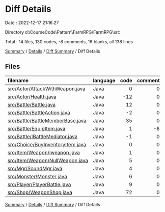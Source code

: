 # Diff Details

Date : 2022-12-17 21:16:27

Directory d:\\CourseCode\\Pattern\\FarmRPG\\FarmRPG\\src

Total : 14 files,  130 codes, -8 comments, 16 blanks, all 138 lines

[Summary](results.md) / [Details](details.md) / [Diff Summary](diff.md) / Diff Details

## Files
| filename | language | code | comment | blank | total |
| :--- | :--- | ---: | ---: | ---: | ---: |
| [src/Actor/AttackWithWeapon.java](/src/Actor/AttackWithWeapon.java) | Java | 0 | 0 | 1 | 1 |
| [src/Actor/Health.java](/src/Actor/Health.java) | Java | -12 | 0 | -2 | -14 |
| [src/Battle/Battle.java](/src/Battle/Battle.java) | Java | 12 | 0 | 3 | 15 |
| [src/Battle/BattleAction.java](/src/Battle/BattleAction.java) | Java | -2 | 0 | 0 | -2 |
| [src/Battle/BattleMemberBase.java](/src/Battle/BattleMemberBase.java) | Java | 35 | 0 | -5 | 30 |
| [src/Battle/EquipItem.java](/src/Battle/EquipItem.java) | Java | 1 | -8 | 1 | -6 |
| [src/Battle/IBattleMediator.java](/src/Battle/IBattleMediator.java) | Java | -1 | 0 | -1 | -2 |
| [src/Choice/BuyInventoryItem.java](/src/Choice/BuyInventoryItem.java) | Java | 0 | 0 | -1 | -1 |
| [src/Item/Weapon/Iweapon.java](/src/Item/Weapon/Iweapon.java) | Java | 1 | 0 | 0 | 1 |
| [src/Item/Weapon/NullWeapon.java](/src/Item/Weapon/NullWeapon.java) | Java | 5 | 0 | 2 | 7 |
| [src/Mgr/SoundMgr.java](/src/Mgr/SoundMgr.java) | Java | 4 | 0 | 1 | 5 |
| [src/Monster/Monster.java](/src/Monster/Monster.java) | Java | 6 | 0 | 2 | 8 |
| [src/Player/PlayerBattle.java](/src/Player/PlayerBattle.java) | Java | 9 | 0 | 0 | 9 |
| [src/Shop/WeaponShop.java](/src/Shop/WeaponShop.java) | Java | 72 | 0 | 15 | 87 |

[Summary](results.md) / [Details](details.md) / [Diff Summary](diff.md) / Diff Details